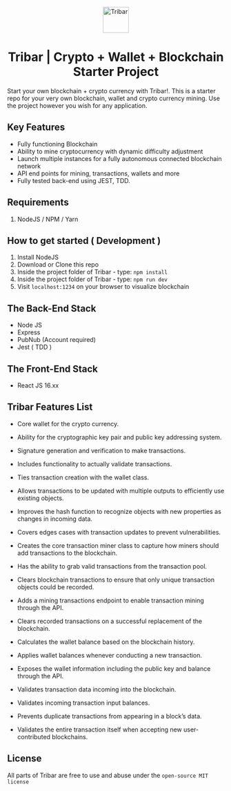 <p align="center">
  <a href="https://www.tribar.io">
    <img alt="Tribar" src="https://i.imgur.com/KlPaqCk.png" width="60" />
  </a>
</p>
<h1 align="center">Tribar | Crypto + Wallet + Blockchain Starter Project</h1>


Start your own blockchain + crypto currency with Tribar!. This is a starter repo for your very own blockchain, wallet and crypto currency
mining. Use the project however you wish for any application. 

## Key Features
- Fully functioning Blockchain 
- Ability to mine cryptocurrency with dynamic difficulty adjustment
- Launch multiple instances for a fully autonomous connected blockchain network
- API end points for mining, transactions, wallets and more
- Fully tested back-end using JEST, TDD.

## Requirements
1. NodeJS / NPM / Yarn

## How to get started ( Development )
1. Install NodeJS
1. Download or Clone this repo
1. Inside the project folder of Tribar - type: `npm install`
1. Inside the project folder of Tribar - type: `npm run dev`
1. Visit `localhost:1234` on your  browser to visualize blockchain

## The Back-End Stack
- Node JS
- Express
- PubNub (Account required)
- Jest ( TDD )

## The Front-End Stack
- React JS 16.xx

## Tribar Features List 
- Core wallet for the crypto currency.

- Ability for the cryptographic key pair and public key addressing system.

- Signature generation and verification to make transactions.

- Includes functionality to actually validate transactions.

- Ties transaction creation with the wallet class.

- Allows transactions to be updated with multiple outputs to efficiently use existing objects.

- Improves the hash function to recognize objects with new properties as changes in incoming data.

- Covers edges cases with transaction updates to prevent vulnerabilities.

- Creates the core transaction miner class to capture how miners should add transactions to the blockchain.

- Has the ability to grab valid transactions from the transaction pool.

- Clears blockchain transactions to ensure that only unique transaction objects could be recorded.

- Adds a mining transactions endpoint to enable transaction mining through the API.

- Clears recorded transactions on a successful replacement of the blockchain.

- Calculates the wallet balance based on the blockchain history.

- Applies wallet balances whenever conducting a new transaction.

- Exposes the wallet information including the public key and balance through the API.

- Validates transaction data incoming into the blockchain.

- Validates incoming transaction input balances.

- Prevents duplicate transactions from appearing in a block’s data.

- Validates the entire transaction itself when accepting new user-contributed blockchains.


## License 
All parts of Tribar are free to use and abuse under the `open-source MIT license`